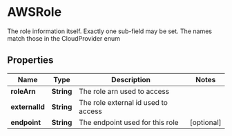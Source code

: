 

# AWSRole

The role information itself. Exactly one sub-field may be set. The names match those in the CloudProvider enum

## Properties

| Name | Type | Description | Notes |
|------------ | ------------- | ------------- | -------------|
|**roleArn** | **String** | The role arn used to access |  |
|**externalId** | **String** | The role external id used to access |  |
|**endpoint** | **String** | The endpoint used for this role |  [optional] |



